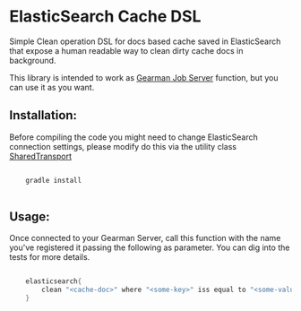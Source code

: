 # ElasticSearch Cache DSL

Simple Clean operation DSL for docs based cache saved in ElasticSearch that expose a
human readable way to clean dirty cache docs in background.

This library is intended to work as [Gearman Job Server](http://gearman.org/) function, but you can use it as you
want. 



Installation:
----

Before compiling the code you might need to change ElasticSearch connection settings,
please modify do this via the utility class [SharedTransport](https://github.com/janselr/cache-clean-dsl/blob/master/src/main/groovy/com/jvra/ocache/es/util/SharedTransport.java)

``` java

    gradle install
    
```



Usage:
-----

Once connected to your Gearman Server, call this function with the name you've registered it
passing the following as parameter. You can dig into the tests for more details.

``` java 

    elasticsearch{
        clean "<cache-doc>" where "<some-key>" iss equal to "<some-value>"
    }

```
